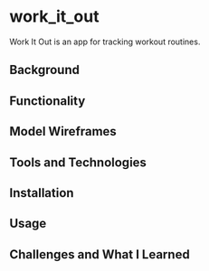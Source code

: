 # work_it_out
Work It Out is an app for tracking workout routines. 

## Background 

## Functionality 

## Model Wireframes 

## Tools and Technologies 

## Installation 

## Usage 

## Challenges and What I Learned 
